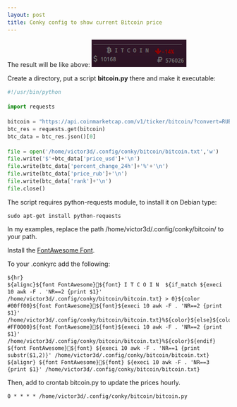 ```yaml
---
layout: post
title: Conky config to show current Bitcoin price
---
```


The result will be like above:
![Conky](/linux/conky/conky.png)

Create a directory, put a script **bitcoin.py** there and make it executable:
```python
#!/usr/bin/python

import requests

bitcoin = "https://api.coinmarketcap.com/v1/ticker/bitcoin/?convert=RUB"
btc_res = requests.get(bitcoin)
btc_data = btc_res.json()[0]

file = open('/home/victor3d/.config/conky/bitcoin/bitcoin.txt','w')
file.write('$'+btc_data['price_usd']+'\n')
file.write(btc_data['percent_change_24h']+'%'+'\n')
file.write(btc_data['price_rub']+'\n')
file.write(btc_data['rank']+'\n')
file.close()
```
The script requires python-requests module, to install it on Debian type:
```shell
sudo apt-get install python-requests
```

In my examples, replace the path /home/victor3d/.config/conky/bitcoin/ to your path.

Install the [FontAwesome Font](/linux/conky/fontawesome-webfont.ttf).

To your .conkyrc add the following:
```
${hr}
${alignc}${font FontAwesome}${font} I T C O I N  ${if_match ${execi 10 awk -F . 'NR==2 {print $1}' /home/victor3d/.config/conky/bitcoin/bitcoin.txt} > 0}${color #00ff00}${font FontAwesome}${font}${execi 10 awk -F . 'NR==2 {print $1}' /home/victor3d/.config/conky/bitcoin/bitcoin.txt}%${color}${else}${color #FF0000}${font FontAwesome}${font}${execi 10 awk -F . 'NR==2 {print $1}' /home/victor3d/.config/conky/bitcoin/bitcoin.txt}%${color}${endif}
${font FontAwesome}${font} ${execi 10 awk -F . 'NR==1 {print substr($1,2)}' /home/victor3d/.config/conky/bitcoin/bitcoin.txt} ${alignr} ${font FontAwesome}${font} ${execi 10 awk -F . 'NR==3 {print $1}' /home/victor3d/.config/conky/bitcoin/bitcoin.txt}
```

Then, add to crontab bitcoin.py to update the prices hourly.
```
0 * * * * /home/victor3d/.config/conky/bitcoin/bitcoin.py
```
